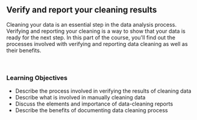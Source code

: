 ## Verify and report your cleaning results

Cleaning your data is an essential step in the data analysis process. Verifying and reporting your cleaning is a way to show that your data is ready for the next step. In this part of the course, you'll find out the processes involved with verifying and reporting data cleaning as well as their benefits.

&nbsp;

### Learning Objectives

* Describe the process involved in verifying the results of cleaning data
* Describe what is involved in manually cleaning data
* Discuss the elements and importance of data-cleaning reports
* Describe the benefits of documenting data cleaning process